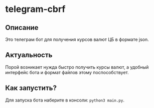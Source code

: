 # telegram-cbrf
## Описание
Это телеграм бот для получения курсов валют ЦБ в формате json.
## Актуальность
Порой возникает нужда быстро получить курсы валют, а удобный интерфейс бота и формат файлов этому поспособствует. 
## Как запустить?
Для запуска бота наберите в консоли: `python3 main.py`.
